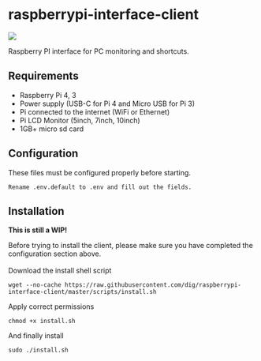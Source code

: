 # raspberrypi-interface-client

[![](https://img.shields.io/github/license/dig/raspberrypi-interface-client.svg)](LICENSE)

Raspberry PI interface for PC monitoring and shortcuts.

## Requirements

 - Raspberry Pi 4, 3
 - Power supply (USB-C for Pi 4 and Micro USB for Pi 3)
 - Pi connected to the internet (WiFi or Ethernet)
 - Pi LCD Monitor (5inch, 7inch, 10inch)
 - 1GB+ micro sd card

## Configuration

These files must be configured properly before starting.
```
Rename .env.default to .env and fill out the fields.
```

## Installation

**This is still a WIP!**

Before trying to install the client, please make sure you have completed the configuration section above.
<br/><br/>
Download the install shell script
```
wget --no-cache https://raw.githubusercontent.com/dig/raspberrypi-interface-client/master/scripts/install.sh
```

Apply correct permissions
```
chmod +x install.sh
```

And finally install
```
sudo ./install.sh
```
